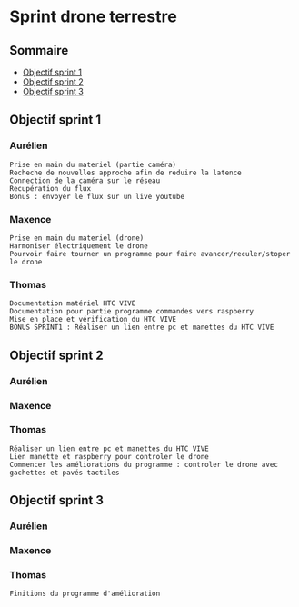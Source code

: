 # Sprint drone terrestre

## Sommaire

* [Objectif sprint 1](#sprint1)
* [Objectif sprint 2](#sprint2)
* [Objectif sprint 3](#sprint3)

<a name="sprint1"></a>
## Objectif sprint 1

### Aurélien

    Prise en main du materiel (partie caméra)
    Recheche de nouvelles approche afin de reduire la latence
    Connection de la caméra sur le réseau
    Recupération du flux
    Bonus : envoyer le flux sur un live youtube

### Maxence

    Prise en main du materiel (drone)
    Harmoniser électriquement le drone
    Pourvoir faire tourner un programme pour faire avancer/reculer/stoper le drone 

### Thomas

    Documentation matériel HTC VIVE
    Documentation pour partie programme commandes vers raspberry
    Mise en place et vérification du HTC VIVE
    BONUS SPRINT1 : Réaliser un lien entre pc et manettes du HTC VIVE


<a name="sprint2"></a>
## Objectif sprint 2

### Aurélien



### Maxence



### Thomas

    Réaliser un lien entre pc et manettes du HTC VIVE
    Lien manette et raspberry pour controler le drone 
    Commencer les améliorations du programme : controler le drone avec gachettes et pavés tactiles

<a name="sprint3"></a>
## Objectif sprint 3

### Aurélien



### Maxence



### Thomas
    Finitions du programme d'amélioration 

